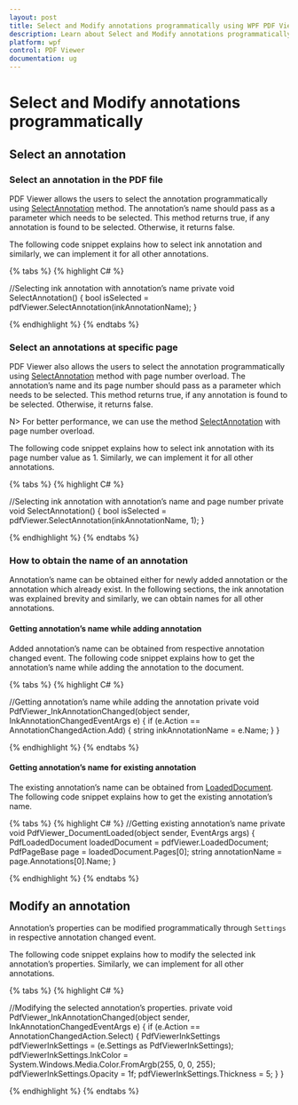```yaml
---
layout: post
title: Select and Modify annotations programmatically using WPF PDF Viewer | Syncfusion
description: Learn about Select and Modify annotations programmatically support in WPF PDF Viewer.
platform: wpf
control: PDF Viewer
documentation: ug
---
```


# Select and Modify annotations programmatically

## Select an annotation

### Select an annotation in the PDF file

PDF Viewer allows the users to select the annotation programmatically using [SelectAnnotation](https://help.syncfusion.com/cr/wpf/Syncfusion.Windows.PdfViewer.PdfViewerControl.html#Syncfusion_Windows_PdfViewer_PdfViewerControl_SelectAnnotation_System_String_) method. The annotation’s name should pass as a parameter which needs to be selected. This method returns true, if any annotation is found to be selected. Otherwise, it returns false. 

The following code snippet explains how to select ink annotation and similarly, we can implement it for all other annotations.

{% tabs %}
{% highlight C# %}

//Selecting ink annotation with annotation’s name 
private void SelectAnnotation()
{ 
    bool isSelected = pdfViewer.SelectAnnotation(inkAnnotationName);
}

{% endhighlight %}
{% endtabs %}

### Select an annotations at specific page

PDF Viewer also allows the users to select the annotation programmatically using [SelectAnnotation](https://help.syncfusion.com/cr/wpf/Syncfusion.Windows.PdfViewer.PdfViewerControl.html#Syncfusion_Windows_PdfViewer_PdfViewerControl_SelectAnnotation_System_String_System_Int32_) method with page number overload. The annotation’s name and its page number should pass as a parameter which needs to be selected. This method returns true, if any annotation is found to be selected. Otherwise, it returns false. 

N> For better performance, we can use the method [SelectAnnotation](https://help.syncfusion.com/cr/wpf/Syncfusion.Windows.PdfViewer.PdfViewerControl.html#Syncfusion_Windows_PdfViewer_PdfViewerControl_SelectAnnotation_System_String_System_Int32_) with page number overload.

The following code snippet explains how to select ink annotation with its page number value as 1. Similarly, we can implement it for all other annotations.

{% tabs %}
{% highlight C# %}

//Selecting ink annotation with annotation’s name and page number
private void SelectAnnotation()
{ 
    bool isSelected = pdfViewer.SelectAnnotation(inkAnnotationName, 1);
}

{% endhighlight %}
{% endtabs %}

### How to obtain the name of an annotation

Annotation’s name can be obtained either for newly added annotation or the annotation which already exist. In the following sections, the ink annotation was explained brevity and similarly, we can obtain names for all other annotations.

#### Getting annotation’s name while adding annotation
Added annotation’s name can be obtained from respective annotation changed event. The following code snippet explains how to get the annotation’s name while adding the annotation to the document.

{% tabs %}
{% highlight C# %}

//Getting annotation’s name while adding the annotation
private void PdfViewer_InkAnnotationChanged(object sender, InkAnnotationChangedEventArgs e)
{
    if (e.Action == AnnotationChangedAction.Add)
    {
        string inkAnnotationName = e.Name;
    }
}

{% endhighlight %}
{% endtabs %}


#### Getting annotation’s name for existing annotation

The existing annotation’s name can be obtained from [LoadedDocument]( https://help.syncfusion.com/cr/wpf/Syncfusion.Windows.PdfViewer.PdfViewerControl.html#Syncfusion_Windows_PdfViewer_PdfViewerControl_LoadedDocument). The following code snippet explains how to get the existing annotation’s name. 

{% tabs %}
{% highlight C# %}
//Getting existing annotation’s name
private void PdfViewer_DocumentLoaded(object sender, EventArgs args)
{
     PdfLoadedDocument loadedDocument = pdfViewer.LoadedDocument;
     PdfPageBase page = loadedDocument.Pages[0];
     string annotationName = page.Annotations[0].Name;
}

{% endhighlight %}
{% endtabs %}

## Modify an annotation

Annotation’s properties can be modified programmatically through `Settings` in respective annotation changed event. 

The following code snippet explains how to modify the selected ink annotation’s properties. Similarly, we can implement for all other annotations.

{% tabs %}
{% highlight C# %}

//Modifying the selected annotation’s properties.
private void PdfViewer_InkAnnotationChanged(object sender, InkAnnotationChangedEventArgs e)
{
    if (e.Action == AnnotationChangedAction.Select)
    {
		PdfViewerInkSettings pdfViewerInkSettings = (e.Settings as PdfViewerInkSettings);
		pdfViewerInkSettings.InkColor = System.Windows.Media.Color.FromArgb(255, 0, 0, 255);
		pdfViewerInkSettings.Opacity = 1f;
		pdfViewerInkSettings.Thickness = 5;
    }
}

{% endhighlight %}
{% endtabs %}

